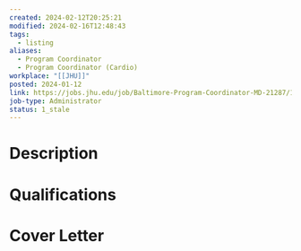 ```yaml
---
created: 2024-02-12T20:25:21
modified: 2024-02-16T12:48:43
tags:
  - listing
aliases:
  - Program Coordinator
  - Program Coordinator (Cardio)
workplace: "[[JHU]]"
posted: 2024-01-12
link: https://jobs.jhu.edu/job/Baltimore-Program-Coordinator-MD-21287/1095548000/
job-type: Administrator
status: 1_stale
---
```

# Description

# Qualifications

# Cover Letter
